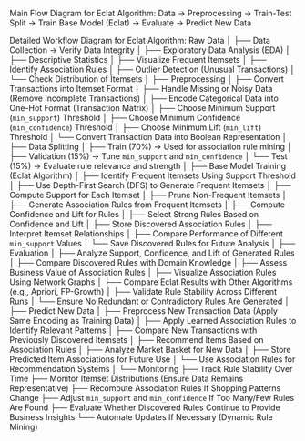 Main Flow Diagram for Eclat Algorithm:
Data → Preprocessing → Train-Test Split → Train Base Model (Eclat) → Evaluate → Predict New Data

Detailed Workflow Diagram for Eclat Algorithm:
Raw Data
│
├── Data Collection → Verify Data Integrity
│
├── Exploratory Data Analysis (EDA)
│   ├── Descriptive Statistics
│   ├── Visualize Frequent Itemsets
│   ├── Identify Association Rules
│   ├── Outlier Detection (Unusual Transactions)
│   └── Check Distribution of Itemsets
│
├── Preprocessing
│   ├── Convert Transactions into Itemset Format
│   ├── Handle Missing or Noisy Data (Remove Incomplete Transactions)
│   ├── Encode Categorical Data into One-Hot Format (Transaction Matrix)
│   ├── Choose Minimum Support (`min_support`) Threshold
│   ├── Choose Minimum Confidence (`min_confidence`) Threshold
│   ├── Choose Minimum Lift (`min_lift`) Threshold
│   └── Convert Transaction Data into Boolean Representation
│
├── Data Splitting
│   ├── Train (70%) → Used for association rule mining
│   ├── Validation (15%) → Tune `min_support` and `min_confidence`
│   └── Test (15%) → Evaluate rule relevance and strength
│
├── Base Model Training (Eclat Algorithm)
│   ├── Identify Frequent Itemsets Using Support Threshold
│   ├── Use Depth-First Search (DFS) to Generate Frequent Itemsets
│   ├── Compute Support for Each Itemset
│   ├── Prune Non-Frequent Itemsets
│   ├── Generate Association Rules from Frequent Itemsets
│   ├── Compute Confidence and Lift for Rules
│   ├── Select Strong Rules Based on Confidence and Lift
│   ├── Store Discovered Association Rules
│   ├── Interpret Itemset Relationships
│   ├── Compare Performance of Different `min_support` Values
│   └── Save Discovered Rules for Future Analysis
│
├── Evaluation
│   ├── Analyze Support, Confidence, and Lift of Generated Rules
│   ├── Compare Discovered Rules with Domain Knowledge
│   ├── Assess Business Value of Association Rules
│   ├── Visualize Association Rules Using Network Graphs
│   ├── Compare Eclat Results with Other Algorithms (e.g., Apriori, FP-Growth)
│   ├── Validate Rule Stability Across Different Runs
│   └── Ensure No Redundant or Contradictory Rules Are Generated
│
├── Predict New Data
│   ├── Preprocess New Transaction Data (Apply Same Encoding as Training Data)
│   ├── Apply Learned Association Rules to Identify Relevant Patterns
│   ├── Compare New Transactions with Previously Discovered Itemsets
│   ├── Recommend Items Based on Association Rules
│   ├── Analyze Market Basket for New Data
│   ├── Store Predicted Item Associations for Future Use
│   └── Use Association Rules for Recommendation Systems
│
└── Monitoring
    ├── Track Rule Stability Over Time
    ├── Monitor Itemset Distributions (Ensure Data Remains Representative)
    ├── Recompute Association Rules If Shopping Patterns Change
    ├── Adjust `min_support` and `min_confidence` If Too Many/Few Rules Are Found
    ├── Evaluate Whether Discovered Rules Continue to Provide Business Insights
    └── Automate Updates If Necessary (Dynamic Rule Mining)